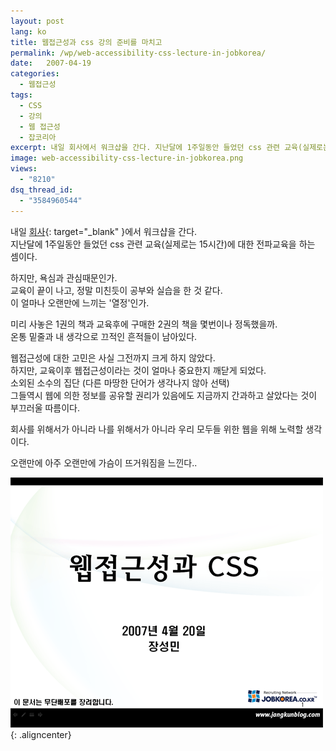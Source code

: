 ```yaml
---
layout: post
lang: ko
title: 웹접근성과 css 강의 준비를 마치고
permalink: /wp/web-accessibility-css-lecture-in-jobkorea/
date:   2007-04-19
categories:
  - 웹접근성
tags:
  - CSS
  - 강의
  - 웹 접근성
  - 잡코리아
excerpt: 내일 회사에서 워크샵을 간다. 지난달에 1주일동안 들었던 css 관련 교육(실제로는 15시간)에 대한 전파교육을 하는 셈이다. 하지만, 욕심과 관심때문인가. 교육이 끝이 나고, 정말 미친듯이 공부와 실습을 한 것 같다. 이 얼마나 오랜만에 느끼는 ‘열정’인가. 미리 사놓은 1권의 책과 교육후에 구매한 2권의 책을 몇번이나 정독했을까. 온통 밑줄과 내 생각으로 끄적인 흔적들이 남아있다. 웹접근성에 대한 고민은 사실 그전까지 크게 하지 않았다. 하지만, 교육이후 웹접근성이라는 것이 얼마나 중요한지 깨닫게 되었다. [...]
image: web-accessibility-css-lecture-in-jobkorea.png
views:
  - "8210"
dsq_thread_id:
  - "3584960544"
---
```


내일 [회사](//www.jobkorea.co.kr){: target="_blank" }에서 워크샵을 간다.  
지난달에 1주일동안 들었던 css 관련 교육(실제로는 15시간)에 대한 전파교육을 하는 셈이다.

하지만, 욕심과 관심때문인가.  
교육이 끝이 나고, 정말 미친듯이 공부와 실습을 한 것 같다.  
이 얼마나 오랜만에 느끼는 '열정'인가.

미리 사놓은 1권의 책과 교육후에 구매한 2권의 책을 몇번이나 정독했을까.  
온통 밑줄과 내 생각으로 끄적인 흔적들이 남아있다.

웹접근성에 대한 고민은 사실 그전까지 크게 하지 않았다.  
하지만, 교육이후 웹접근성이라는 것이 얼마나 중요한지 깨닫게 되었다.  
소외된 소수의 집단 (다른 마땅한 단어가 생각나지 않아 선택)  
그들역시 웹에 의한 정보를 공유할 권리가 있음에도 지금까지 간과하고 살았다는 것이 부끄러울 따름이다.

회사를 위해서가 아니라 나를 위해서가 아니라 우리 모두들 위한 웹을 위해 노력할 생각이다.
  
오랜만에 아주 오랜만에 가슴이 뜨거워짐을 느낀다..

![강의자료 표지](/assets/img/2007/css-lecture-in-jobkorea.gif){: .aligncenter}

